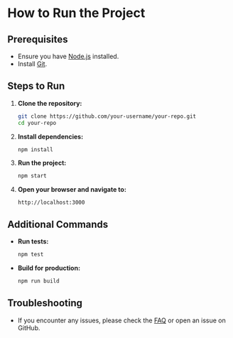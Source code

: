 # How to Run the Project

## Prerequisites
- Ensure you have [Node.js](https://nodejs.org/) installed.
- Install [Git](https://git-scm.com/).

## Steps to Run

1. **Clone the repository:**
    ```sh
    git clone https://github.com/your-username/your-repo.git
    cd your-repo
    ```

2. **Install dependencies:**
    ```sh
    npm install
    ```

3. **Run the project:**
    ```sh
    npm start
    ```

4. **Open your browser and navigate to:**
    ```
    http://localhost:3000
    ```

## Additional Commands

- **Run tests:**
    ```sh
    npm test
    ```

- **Build for production:**
    ```sh
    npm run build
    ```

## Troubleshooting

- If you encounter any issues, please check the [FAQ](./FAQ.md) or open an issue on GitHub.